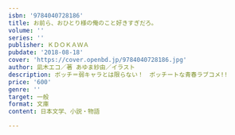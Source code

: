 ```yaml
---
isbn: '9784040728186'
title: お前ら、おひとり様の俺のこと好きすぎだろ。
volume: ''
series: ''
publisher: ＫＤＯＫＡＷＡ
pubdate: '2018-08-18'
cover: 'https://cover.openbd.jp/9784040728186.jpg'
author: 凪木エコ／著 あゆま紗由／イラスト
description: ボッチ＝弱キャラとは限らない！　ボッチートな青春ラブコメ!!
price: '600'
genre: ''
target: 一般
format: 文庫
content: 日本文学、小説・物語

---
```

